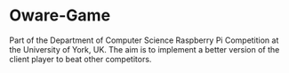 # Oware-Game
Part of the Department of Computer Science Raspberry Pi Competition at the University of York, UK. 
The aim is to implement a better version of the client player to beat other competitors.
